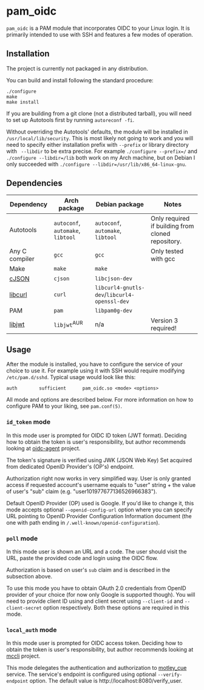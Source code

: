 # pam_oidc

`pam_oidc` is a PAM module that incorporates OIDC to your Linux login. It is primarily intended to use with SSH and features a few modes of operation.

## Installation
The project is currently not packaged in any distribution. 

You can build and install following the standard procedure:
```
./configure
make
make install
```

If you are building from a git clone (not a distributed tarball), you will need to set up Autotools first by running `autoreconf -fi`.

Without overriding the Autotools' defaults, the module will be installed in `/usr/local/lib/security`. This is most likely not going to work and you will need to specify either installation prefix with `--prefix` or library directory with ` --libdir` to be extra precise. For example `./configure --prefix=/` and `./configure --libdir=/lib` both work on my Arch machine, but on Debian I only succeeded with `./configure --libdir=/usr/lib/x86_64-linux-gnu`. 

## Dependencies
| Dependency | Arch package | Debian package | Notes
| - | - | - | - |
| Autotools | `autoconf`, `automake`, `libtool` | `autoconf`, `automake`, `libtool` | Only required if building from cloned repository.
| Any C compiler | `gcc` | `gcc` | Only tested with gcc
| Make | `make` | `make` 
| [cJSON](https://github.com/DaveGamble/cJSON) | `cjson` | `libcjson-dev`
| [libcurl](https://curl.se/libcurl/) | `curl` | `libcurl4-gnutls-dev`/`libcurl4-openssl-dev`
| PAM | `pam` | `libpam0g-dev`
| [libjwt](https://github.com/benmcollins/libjwt) | `libjwt`<sup>AUR</sup> | n/a | Version 3 required!

## Usage
After the module is installed, you have to configure the service of your choice to use it. For example using it with SSH would require modifying `/etc/pam.d/sshd`. Typical usage would look like this:
```
auth        sufficient      pam_oidc.so <mode> <options>
```
All mode and options are described below. For more information on how to configure PAM to your liking, see `pam.conf(5)`. 

### `id_token` mode
In this mode user is prompted for OIDC ID token (JWT format). Deciding how to obtain the token is user's responsibility, but author recommends looking at [oidc-agent](https://github.com/indigo-dc/oidc-agent) project.

The token's signature is verified using JWK (JSON Web Key) Set acquired from dedicated OpenID Provider's (OP's) endpoint. 

Authorization right now works in very simplified way. User is only granted access if requested account's username equals to "user" string + the value of user's "sub" claim (e.g. "user101977677136526966383").

Default OpenID Provider (OP) used is Google. If you'd like to change it, this mode accepts optional `--openid-config-url` option where you can specify URL pointing to OpenID Provider Configuration Information document (the one with path ending in `/.well-known/openid-configuration`).

### `poll` mode
In this mode user is shown an URL and a code.  The user should visit the URL, paste the provided code and login using the OIDC flow.

Authorization is based on user's `sub` claim and is described in the subsection above.

To use this mode you have to obtain OAuth 2.0 credentials from OpenID provider of your choice (for now only Google is supported though). You will need to provide client ID using and client secret using `--client-id` and `--client-secret` option respectively. Both these options are required in this mode.

### `local_auth` mode
In this mode user is prompted for OIDC access token. Deciding how to obtain the token is user's responsibility, but author recommends looking at [mccli](https://github.com/dianagudu/mccli) project.

This mode delegates the authentication and authorization to [motley_cue](https://github.com/dianagudu/motley_cue) service. The service's endpoint is configured using optional `--verify-endpoint` option. The default value is http://localhost:8080/verify_user.